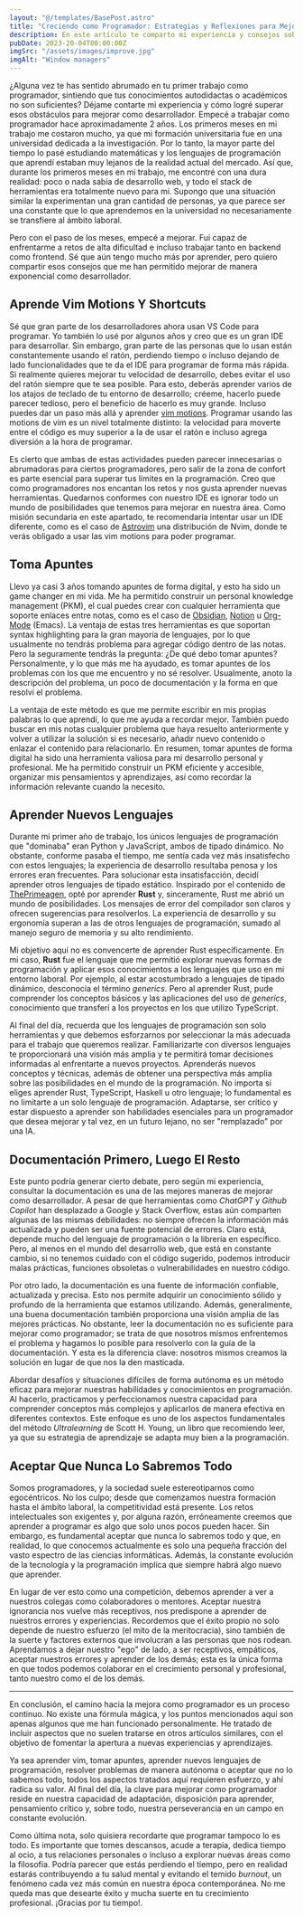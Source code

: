 ```yaml
---
layout: "@/templates/BasePost.astro"
title: "Creciendo como Programador: Estrategias y Reflexiones para Mejorar como Desarrollador"
description: En este artículo te comparto mi experiencia y consejos sobre cómo superar obstáculos y mejorar como desarrollador, abordando temas como aprender vim motions y atajos, tomar apuntes, aprender nuevos lenguajes de programación, consultar la documentación y aceptar que nunca se sabe todo.
pubDate: 2023-20-04T00:00:00Z
imgSrc: "/assets/images/improve.jpg"
imgAlt: "Window managers"
---
```


¿Alguna vez te has sentido abrumado en tu primer trabajo como programador, sintiendo que tus conocimientos autodidactas o académicos no son suficientes? Déjame contarte mi experiencia y cómo logré superar esos obstáculos para mejorar como desarrollador. Empecé a trabajar como programador hace aproximadamente 2 años. Los primeros meses en mi trabajo me costaron mucho, ya que mi formación universitaria fue en una universidad dedicada a la investigación. Por lo tanto, la mayor parte del tiempo lo pasé estudiando matemáticas y los lenguajes de programación que aprendí estaban muy lejanos de la realidad actual del mercado. Así que, durante los primeros meses en mi trabajo, me encontré con una dura realidad: poco o nada sabía de desarrollo web, y todo el stack de herramientas era totalmente nuevo para mí. Supongo que una situación similar la experimentan una gran cantidad de personas, ya que parece ser una constante que lo que aprendemos en la universidad no necesariamente se transfiere al ámbito laboral.

Pero con el paso de los meses, empecé a mejorar. Fui capaz de enfrentarme a retos de alta dificultad e incluso trabajar tanto en backend como frontend. Sé que aún tengo mucho más por aprender, pero quiero compartir esos consejos que me han permitido mejorar de manera exponencial como desarrollador.

## Aprende Vim Motions Y Shortcuts

Sé que gran parte de los desarrolladores ahora usan VS Code para programar. Yo también lo usé por algunos años y creo que es un gran IDE para desarrollar. Sin embargo, gran parte de las personas que lo usan están constantemente usando el ratón, perdiendo tiempo o incluso dejando de lado funcionalidades que te da el IDE para programar de forma más rápida. Si realmente quieres mejorar tu velocidad de desarrollo, debes evitar el uso del ratón siempre que te sea posible. Para esto, deberás aprender varios de los atajos de teclado de tu entorno de desarrollo; créeme, hacerlo puede parecer tedioso, pero el beneficio de hacerlo es muy grande. Incluso puedes dar un paso más allá y aprender [vim motions](https://www.youtube.com/watch?v=hsFnJgmLOLk). Programar usando las motions de vim es un nivel totalmente distinto: la velocidad para moverte entre el código es muy superior a la de usar el ratón e incluso agrega diversión a la hora de programar.

Es cierto que ambas de estas actividades pueden parecer innecesarias o abrumadoras para ciertos programadores, pero salir de la zona de confort es parte esencial para superar tus límites en la programación. Creo que como programadores nos encantan los retos y nos gusta aprender nuevas herramientas. Quedarnos conformes con nuestro IDE es ignorar todo un mundo de posibilidades que tenemos para mejorar en nuestra área. Como misión secundaria en este apartado, te recomendaría intentar usar un IDE diferente, como es el caso de [Astrovim](https://astronvim.com/) una distribución de Nvim, donde te verás obligado a usar las vim motions para poder programar.

## Toma Apuntes

Llevo ya casi 3 años tomando apuntes de forma digital, y esto ha sido un game changer en mi vida. Me ha permitido construir un personal knowledge management (PKM), el cual puedes crear con cualquier herramienta que soporte enlaces entre notas, como es el caso de [Obsidian](https://obsidian.md/), [Notion](https://www.notion.so/) u [Org-Mode](https://orgmode.org/) (Emacs). La ventaja de estas tres herramientas es que soportan syntax highlighting para la gran mayoría de lenguajes, por lo que usualmente no tendrás problema para agregar código dentro de las notas. Pero la seguramente tendrás la pregunta: ¿De qué debo tomar apuntes? Personalmente, y lo que más me ha ayudado, es tomar apuntes de los problemas con los que me encuentro y no sé resolver. Usualmente, anoto la descripción del problema, un poco de documentación y la forma en que resolví el problema.

La ventaja de este método es que me permite escribir en mis propias palabras lo que aprendí, lo que me ayuda a recordar mejor. También puedo buscar en mis notas cualquier problema que haya resuelto anteriormente y volver a utilizar la solución si es necesario, añadir nuevo contenido o enlazar el contenido para relacionarlo. En resumen, tomar apuntes de forma digital ha sido una herramienta valiosa para mi desarrollo personal y profesional. Me ha permitido construir un PKM eficiente y accesible, organizar mis pensamientos y aprendizajes, así como recordar la información relevante cuando la necesito.

## Aprender Nuevos Lenguajes

Durante mi primer año de trabajo, los únicos lenguajes de programación que "dominaba" eran Python y JavaScript, ambos de tipado dinámico. No obstante, conforme pasaba el tiempo, me sentía cada vez más insatisfecho con estos lenguajes; la experiencia de desarrollo resultaba penosa y los errores eran frecuentes. Para solucionar esta insatisfacción, decidí aprender otros lenguajes de tipado estático. Inspirado por el contenido de [ThePrimeagen](https://www.youtube.com/@ThePrimeagen), opté por aprender **Rust** y, sinceramente, Rust me abrió un mundo de posibilidades. Los mensajes de error del compilador son claros y ofrecen sugerencias para resolverlos. La experiencia de desarrollo y su ergonomía superan a las de otros lenguajes de programación, sumado al manejo seguro de memoria y su alto rendimiento.

Mi objetivo aquí no es convencerte de aprender Rust específicamente. En mi caso, **Rust** fue el lenguaje que me permitió explorar nuevas formas de programación y aplicar esos conocimientos a los lenguajes que uso en mi entorno laboral. Por ejemplo, al estar acostumbrado a lenguajes de tipado dinámico, desconocía el término _generics_. Pero al aprender Rust, pude comprender los conceptos básicos y las aplicaciones del uso de _generics_, conocimiento que transferí a los proyectos en los que utilizo TypeScript.

Al final del día, recuerda que los lenguajes de programación son solo herramientas y que debemos esforzarnos por seleccionar la más adecuada para el trabajo que queremos realizar. Familiarizarte con diversos lenguajes te proporcionará una visión más amplia y te permitirá tomar decisiones informadas al enfrentarte a nuevos proyectos. Aprenderás nuevos conceptos y técnicas, además de obtener una perspectiva más amplia sobre las posibilidades en el mundo de la programación. No importa si eliges aprender Rust, TypeScript, Haskell u otro lenguaje; lo fundamental es no limitarte a un solo lenguaje de programación. Adaptarse, ser crítico y estar dispuesto a aprender son habilidades esenciales para un programador que desea mejorar y tal vez, en un futuro lejano, no ser "remplazado" por una IA.

## Documentación Primero, Luego El Resto

Este punto podría generar cierto debate, pero según mi experiencia, consultar la documentación es una de las mejores maneras de mejorar como desarrollador. A pesar de que herramientas como _ChatGPT_ y _Github Copilot_ han desplazado a Google y Stack Overflow, estas aún comparten algunas de las mismas debilidades: no siempre ofrecen la información más actualizada y pueden ser una fuente potencial de errores. Claro está, depende mucho del lenguaje de programación o la librería en específico. Pero, al menos en el mundo del desarrollo web, que está en constante cambio, si no tenemos cuidado con el código sugerido, podemos introducir malas prácticas, funciones obsoletas o vulnerabilidades en nuestro código.

Por otro lado, la documentación es una fuente de información confiable, actualizada y precisa. Esto nos permite adquirir un conocimiento sólido y profundo de la herramienta que estamos utilizando. Además, generalmente, una buena documentación también proporciona una visión amplia de las mejores prácticas. No obstante, leer la documentación no es suficiente para mejorar como programador; se trata de que nosotros mismos enfrentemos el problema y hagamos lo posible para resolverlo con la guía de la documentación. Y esta es la diferencia clave: nosotros mismos creamos la solución en lugar de que nos la den masticada.

Abordar desafíos y situaciones difíciles de forma autónoma es un método eficaz para mejorar nuestras habilidades y conocimientos en programación. Al hacerlo, practicamos y perfeccionamos nuestra capacidad para comprender conceptos más complejos y aplicarlos de manera efectiva en diferentes contextos. Este enfoque es uno de los aspectos fundamentales del método _Ultralearning_ de Scott H. Young, un libro que recomiendo leer, ya que su estrategia de aprendizaje se adapta muy bien a la programación.

## Aceptar Que Nunca Lo Sabremos Todo

Somos programadores, y la sociedad suele estereotiparnos como egocéntricos. No los culpo; desde que comenzamos nuestra formación hasta el ámbito laboral, la competitividad está presente. Los retos intelectuales son exigentes y, por alguna razón, erróneamente creemos que aprender a programar es algo que solo unos pocos pueden hacer. Sin embargo, es fundamental aceptar que nunca lo sabremos todo y que, en realidad, lo que conocemos actualmente es solo una pequeña fracción del vasto espectro de las ciencias informáticas. Además, la constante evolución de la tecnología y la programación implica que siempre habrá algo nuevo que aprender.

En lugar de ver esto como una competición, debemos aprender a ver a nuestros colegas como colaboradores o mentores. Aceptar nuestra ignorancia nos vuelve más receptivos, nos predispone a aprender de nuestros errores y experiencias. Recordemos que el éxito propio no solo depende de nuestro esfuerzo (el mito de la meritocracia), sino también de la suerte y factores externos que involucran a las personas que nos rodean. Aprendamos a dejar nuestro "ego" de lado, a ser receptivos, empáticos, aceptar nuestros errores y aprender de los demás; esta es la única forma en que todos podemos colaborar en el crecimiento personal y profesional, tanto nuestro como el de los demás.

---

En conclusión, el camino hacia la mejora como programador es un proceso continuo. No existe una fórmula mágica, y los puntos mencionados aquí son apenas algunos que me han funcionado personalmente. He tratado de incluir aspectos que no suelen tratarse en otros artículos similares, con el objetivo de fomentar la apertura a nuevas experiencias y aprendizajes.

Ya sea aprender vim, tomar apuntes, aprender nuevos lenguajes de programación, resolver problemas de manera autónoma o aceptar que no lo sabemos todo, todos los aspectos tratados aquí requieren esfuerzo, y ahí radica su valor. Al final del día, la clave para mejorar como programador reside en nuestra capacidad de adaptación, disposición para aprender, pensamiento crítico y, sobre todo, nuestra perseverancia en un campo en constante evolución.

Como última nota, solo quisiera recordarte que programar tampoco lo es todo. Es importante que tomes descansos, acude a terapia, dedica tiempo al ocio, a tus relaciones personales o incluso a explorar nuevas áreas como la filosofía. Podría parecer que estás perdiendo el tiempo, pero en realidad estarás contribuyendo a tu salud mental y evitando el temido _burnout_, un fenómeno cada vez más común en nuestra época contemporánea. No me queda mas que desearte éxito y mucha suerte en tu crecimiento profesional. ¡Gracias por tu tiempo!.
